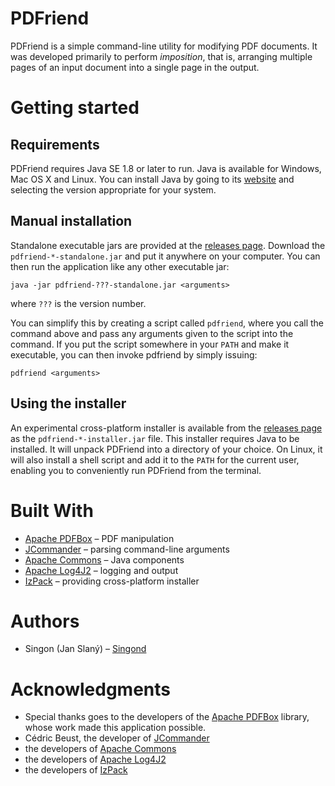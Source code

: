 PDFriend
========
PDFriend is a simple command-line utility for modifying PDF documents.
It was developed primarily to perform _imposition_, that is, arranging
multiple pages of an input document into a single page in the output.

Getting started
===============

Requirements
------------
PDFriend requires Java SE 1.8 or later to run.
Java is available for Windows, Mac OS X and Linux.
You can install Java by going to its
[website](https://java.com/en/download/manual.jsp)
and selecting the version appropriate for your system.

Manual installation
-------------------
Standalone executable jars are provided at the
[releases page](https://github.com/Singond/PDFriend/releases).
Download the `pdfriend-*-standalone.jar` and put it anywhere on your computer.
You can then run the application like any other executable jar:

    java -jar pdfriend-???-standalone.jar <arguments>

where `???` is the version number.

You can simplify this by creating a script called `pdfriend`,
where you call the command above and pass any arguments given
to the script into the command.
If you put the script somewhere in your `PATH` and make it executable,
you can then invoke pdfriend by simply issuing:

    pdfriend <arguments>

Using the installer
-------------------
An experimental cross-platform installer is available from
the [releases page](https://github.com/Singond/PDFriend/releases)
as the `pdfriend-*-installer.jar` file.
This installer requires Java to be installed. It will unpack PDFriend
into a directory of your choice.
On Linux, it will also install a shell script and add it to the `PATH`
for the current user, enabling you to conveniently run PDFriend from
the terminal.

Built With
===============
 - [Apache PDFBox](https://pdfbox.apache.org/)
   – PDF manipulation
 - [JCommander](http://jcommander.org/)
   – parsing command-line arguments
 - [Apache Commons](http://commons.apache.org/)
   – Java components
 - [Apache Log4J2](https://logging.apache.org/log4j/2.x/)
   – logging and output
 - [IzPack](http://izpack.org/)
   – providing cross-platform installer

Authors
=======
 - Singon (Jan Slaný) – [Singond](https://github.com/Singond)

Acknowledgments
===============
 - Special thanks goes to the developers of the
   [Apache PDFBox](https://pdfbox.apache.org/) library,
   whose work made this application possible.
 - Cédric Beust, the developer of [JCommander](http://jcommander.org/)
 - the developers of [Apache Commons](http://commons.apache.org/)
 - the developers of [Apache Log4J2](https://logging.apache.org/log4j/2.x/)
 - the developers of [IzPack](https://github.com/izpack/izpack)
 